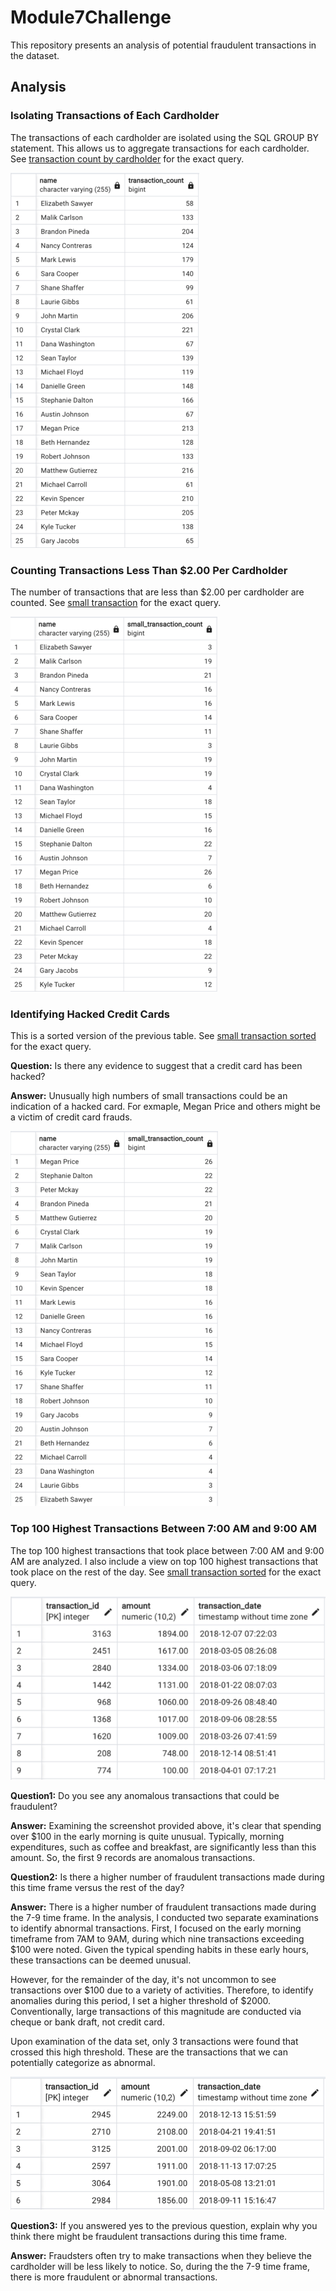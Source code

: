 # Module7Challenge

This repository presents an analysis of potential fraudulent transactions in the dataset.

## Analysis

### Isolating Transactions of Each Cardholder

The transactions of each cardholder are isolated using the SQL GROUP BY statement. This allows us to aggregate transactions for each cardholder. See [transaction count by cardholder](./SQL-Solved//trans_count.sql) for the exact query.

![Query Result](./SQL-Solved/output-file/trans_count.png)

### Counting Transactions Less Than $2.00 Per Cardholder

The number of transactions that are less than $2.00 per cardholder are counted. See [small transaction](./SQL-Solved/small_trans.sql) for the exact query.

![Query Result](./SQL-Solved/output-file/small_trans.png)

### Identifying Hacked Credit Cards

This is a sorted version of the previous table. See [small transaction sorted](./SQL-Solved/small_trans_sorted.sql) for the exact query.

**Question:** Is there any evidence to suggest that a credit card has been hacked? 

**Answer:** Unusually high numbers of small transactions could be an indication of a hacked card. For exmaple, Megan Price and others might be a victim of credit card frauds.

![Query Result](./SQL-Solved/output-file/small_trans_sorted.png)

### Top 100 Highest Transactions Between 7:00 AM and 9:00 AM

The top 100 highest transactions that took place between 7:00 AM and 9:00 AM are analyzed. I also include a view on top 100 highest transactions that took place on the rest of the day. See [small transaction sorted](./SQL-Solved/top_100.sql) for the exact query.

![Query Result](./SQL-Solved/output-file/top_100_morning.png)

**Question1:** Do you see any anomalous transactions that could be fraudulent?

**Answer:** Examining the screenshot provided above, it's clear that spending over $100 in the early morning is quite unusual. Typically, morning expenditures, such as coffee and breakfast, are significantly less than this amount. So, the first 9 records are anomalous transactions.

**Question2:** Is there a higher number of fraudulent transactions made during this time frame versus the rest of the day?

**Answer:** There is a higher number of fraudulent transactions made during the 7-9 time frame. In the analysis, I conducted two separate examinations to identify abnormal transactions. First, I focused on the early morning timeframe from 7AM to 9AM, during which nine transactions exceeding $100 were noted. Given the typical spending habits in these early hours, these transactions can be deemed unusual.

However, for the remainder of the day, it's not uncommon to see transactions over $100 due to a variety of activities. Therefore, to identify anomalies during this period, I set a higher threshold of $2000. Conventionally, large transactions of this magnitude are conducted via cheque or bank draft, not credit card.

Upon examination of the data set, only 3 transactions were found that crossed this high threshold. These are the transactions that we can potentially categorize as abnormal.

![Query Result](./SQL-Solved/output-file/top_100_day.png)

**Question3:** If you answered yes to the previous question, explain why you think there might be fraudulent transactions during this time frame.

**Answer:** Fraudsters often try to make transactions when they believe the cardholder will be less likely to notice. So, during the the 7-9 time frame, there is more fraudulent or abnormal transactions.
